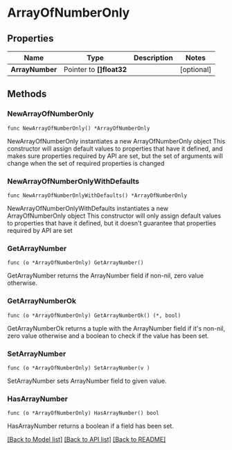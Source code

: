 # ArrayOfNumberOnly

## Properties

Name | Type | Description | Notes
------------ | ------------- | ------------- | -------------
**ArrayNumber** | Pointer to **[]float32** |  | [optional] 

## Methods

### NewArrayOfNumberOnly

`func NewArrayOfNumberOnly() *ArrayOfNumberOnly`

NewArrayOfNumberOnly instantiates a new ArrayOfNumberOnly object
This constructor will assign default values to properties that have it defined,
and makes sure properties required by API are set, but the set of arguments
will change when the set of required properties is changed

### NewArrayOfNumberOnlyWithDefaults

`func NewArrayOfNumberOnlyWithDefaults() *ArrayOfNumberOnly`

NewArrayOfNumberOnlyWithDefaults instantiates a new ArrayOfNumberOnly object
This constructor will only assign default values to properties that have it defined,
but it doesn't guarantee that properties required by API are set

### GetArrayNumber

`func (o *ArrayOfNumberOnly) GetArrayNumber() `

GetArrayNumber returns the ArrayNumber field if non-nil, zero value otherwise.

### GetArrayNumberOk

`func (o *ArrayOfNumberOnly) GetArrayNumberOk() (*, bool)`

GetArrayNumberOk returns a tuple with the ArrayNumber field if it's non-nil, zero value otherwise
and a boolean to check if the value has been set.

### SetArrayNumber

`func (o *ArrayOfNumberOnly) SetArrayNumber(v )`

SetArrayNumber sets ArrayNumber field to given value.

### HasArrayNumber

`func (o *ArrayOfNumberOnly) HasArrayNumber() bool`

HasArrayNumber returns a boolean if a field has been set.


[[Back to Model list]](../README.md#documentation-for-models) [[Back to API list]](../README.md#documentation-for-api-endpoints) [[Back to README]](../README.md)


